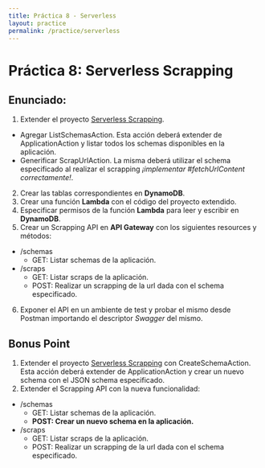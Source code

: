 ```yaml
---
title: Práctica 8 - Serverless
layout: practice
permalink: /practice/serverless
---
```


# Práctica 8: Serverless Scrapping

## Enunciado:

1. Extender el proyecto [Serverless Scrapping](https://github.com/FacultadDeIngenieria/serverless-scrapping).
  - Agregar ListSchemasAction. Esta acción deberá extender de ApplicationAction y listar todos los schemas disponibles en la aplicación.
  - Generificar ScrapUrlAction. La misma deberá utilizar el schema especificado al realizar el scrapping *¡implementar #fetchUrlContent correctamente!*.
2. Crear las tablas correspondientes en **DynamoDB**.
3. Crear una función **Lambda** con el código del proyecto extendido.
4. Especificar permisos de la función **Lambda** para leer y escribir en **DynamoDB**.
5. Crear un Scrapping API en **API Gateway** con los siguientes resources y métodos:
  - /schemas
    - GET: Listar schemas de la aplicación.
  - /scraps
    - GET: Listar scraps de la aplicación.
    - POST: Realizar un scrapping de la url dada con el schema especificado.
6. Exponer el API en un ambiente de test y probar el mismo desde Postman importando el descriptor *Swagger* del mismo.

## Bonus Point

1. Extender el proyecto [Serverless Scrapping](https://github.com/FacultadDeIngenieria/serverless-scrapping) con CreateSchemaAction. Esta acción deberá extender de ApplicationAction y crear un nuevo schema con el JSON schema especificado.
2. Extender el Scrapping API con la nueva funcionalidad:
  - /schemas
    - GET: Listar schemas de la aplicación.
    - **POST: Crear un nuevo schema en la aplicación.**
  - /scraps
    - GET: Listar scraps de la aplicación.
    - POST: Realizar un scrapping de la url dada con el schema especificado.
